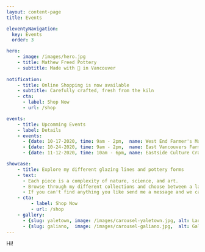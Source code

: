 ```yaml
---
layout: content-page
title: Events

eleventyNavigation:
  key: Events
  order: 3

hero: 
    - image: /images/hero.jpg
    - title: Mathew Freed Pottery
    - subtitle: Made with 🖤 in Vancouver
  
notification:
    - title: Online Shopping is now available
    - subtitle: Carefully crafted, fresh from the kiln
    - cta:
      - label: Shop Now
      - url: /shop

events:
    - title: Upcomming Events
    - label: Details
    - events:
      - {date: 10-17-2020, time: 9am - 2pm,  name: West End Farmer's Market,       location: Nelson Park}
      - {date: 10-24-2020, time: 9am - 2pm,  name: East Vancouvers Farmers Market, location: Trout Lake}
      - {date: 11-12-2020, time: 10am - 6pm, name: Eastside Culture Crawl,         location: My Studio}

showcase:
    - title: Explore my different glazing lines and pottery forms
    - text: 
      - Each piece is a complexity of nature, science, and art.
      - Browse through my different collections and choose between a large variaty of different glazes and forms. 
      - If you can't find anything you like send me a message and we can talk about custom pieces.
    - cta:
         - label: Shop Now
         - url: /shop
    - gallery: 
      - {slug: yaletown, image: /images/carousel-yaletown.jpg, alt: Large Yaletown Mug}
      - {slug: galiano,  image: /images/carousel-galiano.jpg,  alt: Galiano Plates and Mugs}
---
```


Hi!